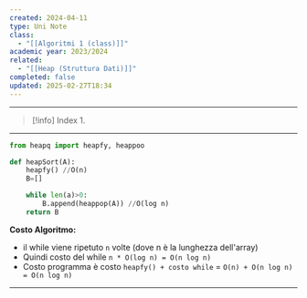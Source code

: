 ```yaml
---
created: 2024-04-11
type: Uni Note
class:
  - "[[Algoritmi 1 (class)]]"
academic year: 2023/2024
related:
  - "[[Heap (Struttura Dati)]]"
completed: false
updated: 2025-02-27T18:34
---
```

---

>[!info] Index
>1. 

---

```Python
from heapq import heapfy, heappoo

def heapSort(A):
	heapfy() //O(n)
	B=[]

	while len(a)>0:
		B.append(heappop(A)) //O(log n)
	return B

```

**Costo Algoritmo:**
- il while viene ripetuto `n` volte (dove n è la lunghezza dell'array)
- Quindi costo del while `n * O(log n) = O(n log n)`
- Costo programma è costo `heapfy() + costo while` = `O(n) + O(n log n) = O(n log n)`

---
